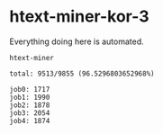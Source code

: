 # htext-miner-kor-3

Everything doing here is automated.

```
htext-miner

total: 9513/9855 (96.5296803652968%)

job0: 1717
job1: 1990
job2: 1878
job3: 2054
job4: 1874
```